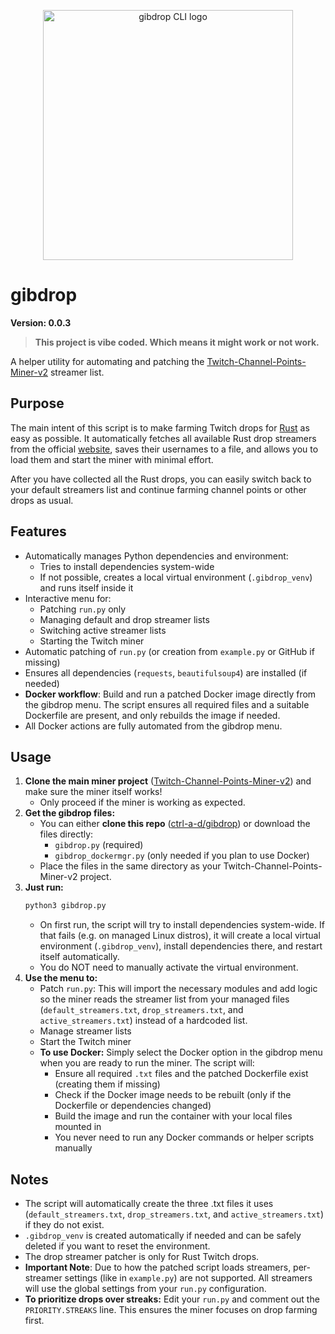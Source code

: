 <p align="center">
  <img src="https://i.imgur.com/bFkYrqb.png" alt="gibdrop CLI logo" width="400"/>
</p>

# gibdrop

**Version: 0.0.3**

> **This project is vibe coded. Which means it might work or not work.**

A helper utility for automating and patching the [Twitch-Channel-Points-Miner-v2](https://github.com/rdavydov/Twitch-Channel-Points-Miner-v2) streamer list.

## Purpose

The main intent of this script is to make farming Twitch drops for [Rust](https://store.steampowered.com/app/252490/Rust/) as easy as possible. It automatically fetches all available Rust drop streamers from the official [website](https://twitch.facepunch.com/), saves their usernames to a file, and allows you to load them and start the miner with minimal effort.

After you have collected all the Rust drops, you can easily switch back to your default streamers list and continue farming channel points or other drops as usual.

## Features
- Automatically manages Python dependencies and environment:
  - Tries to install dependencies system-wide
  - If not possible, creates a local virtual environment (`.gibdrop_venv`) and runs itself inside it
- Interactive menu for:
  - Patching `run.py` only
  - Managing default and drop streamer lists
  - Switching active streamer lists
  - Starting the Twitch miner
- Automatic patching of `run.py` (or creation from `example.py` or GitHub if missing)
- Ensures all dependencies (`requests`, `beautifulsoup4`) are installed (if needed)
- **Docker workflow**: Build and run a patched Docker image directly from the gibdrop menu. The script ensures all required files and a suitable Dockerfile are present, and only rebuilds the image if needed.
- All Docker actions are fully automated from the gibdrop menu.

## Usage
1. **Clone the main miner project** ([Twitch-Channel-Points-Miner-v2](https://github.com/rdavydov/Twitch-Channel-Points-Miner-v2)) and make sure the miner itself works!
   - Only proceed if the miner is working as expected.
2. **Get the gibdrop files:**
   - You can either **clone this repo** ([ctrl-a-d/gibdrop](https://github.com/ctrl-a-d/gibdrop)) or download the files directly:
     - `gibdrop.py` (required)
     - `gibdrop_dockermgr.py` (only needed if you plan to use Docker)
   - Place the files in the same directory as your Twitch-Channel-Points-Miner-v2 project.
3. **Just run:**
   ```bash
   python3 gibdrop.py
   ```
   - On first run, the script will try to install dependencies system-wide. If that fails (e.g. on managed Linux distros), it will create a local virtual environment (`.gibdrop_venv`), install dependencies there, and restart itself automatically.
   - You do NOT need to manually activate the virtual environment.
4. **Use the menu to:**
   - Patch `run.py`: This will import the necessary modules and add logic so the miner reads the streamer list from your managed files (`default_streamers.txt`, `drop_streamers.txt`, and `active_streamers.txt`) instead of a hardcoded list.
   - Manage streamer lists
   - Start the Twitch miner
   - **To use Docker:** Simply select the Docker option in the gibdrop menu when you are ready to run the miner. The script will:
     - Ensure all required `.txt` files and the patched Dockerfile exist (creating them if missing)
     - Check if the Docker image needs to be rebuilt (only if the Dockerfile or dependencies changed)
     - Build the image and run the container with your local files mounted in
     - You never need to run any Docker commands or helper scripts manually

## Notes
- The script will automatically create the three .txt files it uses (`default_streamers.txt`, `drop_streamers.txt`, and `active_streamers.txt`) if they do not exist.
- `.gibdrop_venv` is created automatically if needed and can be safely deleted if you want to reset the environment.
- The drop streamer patcher is only for Rust Twitch drops.
- **Important Note**: Due to how the patched script loads streamers, per-streamer settings (like in `example.py`) are not supported. All streamers will use the global settings from your `run.py` configuration.
- **To prioritize drops over streaks:** Edit your `run.py` and comment out the `PRIORITY.STREAKS` line. This ensures the miner focuses on drop farming first.
